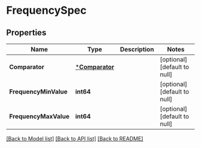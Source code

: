 # FrequencySpec

## Properties
Name | Type | Description | Notes
------------ | ------------- | ------------- | -------------
**Comparator** | [***Comparator**](Comparator.md) |  | [optional] [default to null]
**FrequencyMinValue** | **int64** |  | [optional] [default to null]
**FrequencyMaxValue** | **int64** |  | [optional] [default to null]

[[Back to Model list]](../README.md#documentation-for-models) [[Back to API list]](../README.md#documentation-for-api-endpoints) [[Back to README]](../README.md)


